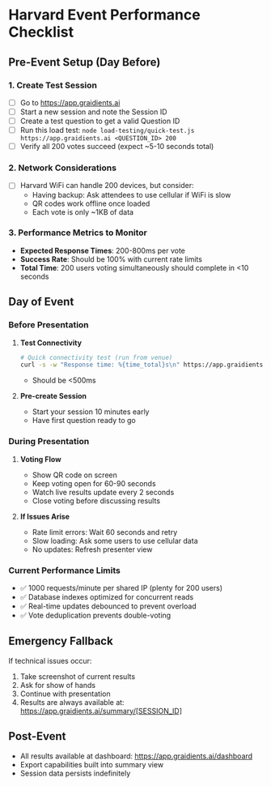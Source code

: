 # Harvard Event Performance Checklist

## Pre-Event Setup (Day Before)

### 1. Create Test Session

- [ ] Go to https://app.graidients.ai
- [ ] Start a new session and note the Session ID
- [ ] Create a test question to get a valid Question ID
- [ ] Run this load test: `node load-testing/quick-test.js https://app.graidients.ai <QUESTION_ID> 200`
- [ ] Verify all 200 votes succeed (expect ~5-10 seconds total)

### 2. Network Considerations

- [ ] Harvard WiFi can handle 200 devices, but consider:
  - Having backup: Ask attendees to use cellular if WiFi is slow
  - QR codes work offline once loaded
  - Each vote is only ~1KB of data

### 3. Performance Metrics to Monitor

- **Expected Response Times**: 200-800ms per vote
- **Success Rate**: Should be 100% with current rate limits
- **Total Time**: 200 users voting simultaneously should complete in <10 seconds

## Day of Event

### Before Presentation

1. **Test Connectivity**

   ```bash
   # Quick connectivity test (run from venue)
   curl -s -w "Response time: %{time_total}s\n" https://app.graidients.ai/api/votes -o /dev/null
   ```
   - Should be <500ms

2. **Pre-create Session**
   - Start your session 10 minutes early
   - Have first question ready to go

### During Presentation

1. **Voting Flow**
   - Show QR code on screen
   - Keep voting open for 60-90 seconds
   - Watch live results update every 2 seconds
   - Close voting before discussing results

2. **If Issues Arise**
   - Rate limit errors: Wait 60 seconds and retry
   - Slow loading: Ask some users to use cellular data
   - No updates: Refresh presenter view

### Current Performance Limits

- ✅ 1000 requests/minute per shared IP (plenty for 200 users)
- ✅ Database indexes optimized for concurrent reads
- ✅ Real-time updates debounced to prevent overload
- ✅ Vote deduplication prevents double-voting

## Emergency Fallback

If technical issues occur:

1. Take screenshot of current results
2. Ask for show of hands
3. Continue with presentation
4. Results are always available at: https://app.graidients.ai/summary/[SESSION_ID]

## Post-Event

- All results available at dashboard: https://app.graidients.ai/dashboard
- Export capabilities built into summary view
- Session data persists indefinitely
